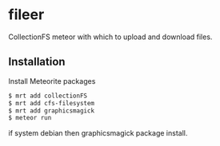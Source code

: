 fileer
======

CollectionFS meteor with which to upload and download files.

## Installation

Install Meteorite packages

```bash
$ mrt add collectionFS
$ mrt add cfs-filesystem
$ mrt add graphicsmagick
$ meteor run
``` 
if system debian then graphicsmagick package install.
